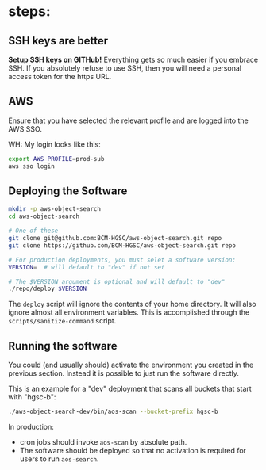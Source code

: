# steps:

## SSH keys are better

**Setup SSH keys on GITHub!** Everything gets so much easier if you embrace SSH.
If you absolutely refuse to use SSH, then you will need a personal access token for the https URL.

## AWS

Ensure that you have selected the relevant profile and are logged into the AWS SSO.

WH: My login looks like this:

```bash
export AWS_PROFILE=prod-sub
aws sso login
```

## Deploying the Software

```bash
mkdir -p aws-object-search
cd aws-object-search

# One of these
git clone git@github.com:BCM-HGSC/aws-object-search.git repo
git clone https://github.com/BCM-HGSC/aws-object-search.git repo

# For production deployments, you must selet a software version:
VERSION=  # will default to "dev" if not set

# The $VERSION argument is optional and will default to "dev"
./repo/deploy $VERSION
```

The `deploy` script will ignore the contents of your home directory.
It will also ignore almost all environment variables.
This is accomplished through the `scripts/sanitize-command` script.

## Running the software

You could (and usually should) activate the environment you created in the previous section.
Instead it is possible to just run the software directly.

This is an example for a "dev" deployment that scans all buckets that start with "hgsc-b":

```bash
./aws-object-search-dev/bin/aos-scan --bucket-prefix hgsc-b
```

In production:

- cron jobs should invoke `aos-scan` by absolute path.
- The software should be deployed so that no activation is required for users to run `aos-search`.
